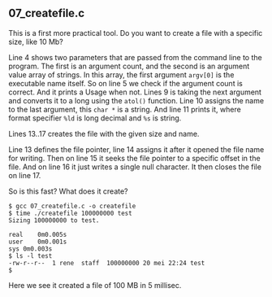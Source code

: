 ## 07_createfile.c

This is a first more practical tool. Do you want to create a file with a specific size, like 10 Mb?

Line 4 shows two parameters that are passed from
the command line to the program. The first is an
argument count, and the second is an argument value
array of strings. In this array, the first
argument ```argv[0]``` is the executable name itself.
So on line 5 we check if the argument count is correct. And it prints a Usage when not.
Lines 9 is taking the next argument and converts it to a long using the ```atol()``` function. Line 10 assigns the name to the last argument, this ```char *``` is a string. And line 11 prints it, where format specifier ```%ld``` is long decimal and ```%s``` is string.

Lines 13..17 creates the file with the given size and name.

Line 13 defines the file pointer, line 14 assigns it after it opened the file name for writing. Then on line 15 it seeks the file pointer to a specific offset in the file. And on line 16 it just writes a single null character. It then closes the file on line 17.

So is this fast? What does it create?

```
$ gcc 07_createfile.c -o createfile
$ time ./createfile 100000000 test
Sizing 100000000 to test.

real	0m0.005s
user	0m0.001s
sys	0m0.003s
$ ls -l test
-rw-r--r--  1 rene  staff  100000000 20 mei 22:24 test
$
```

Here we see it created a file of 100 MB in 5 millisec.
